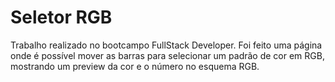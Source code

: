 # Seletor RGB
Trabalho realizado no bootcampo FullStack Developer.
Foi feito uma página onde é possível mover as barras para selecionar um padrão de cor em RGB, mostrando um preview da cor e o número no esquema RGB.
